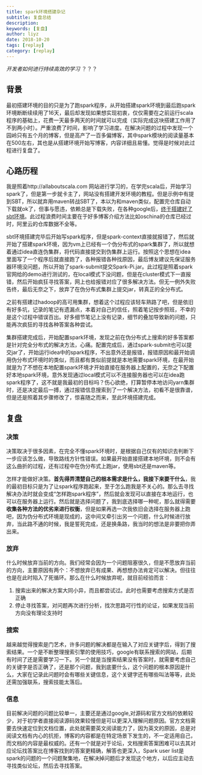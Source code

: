 ```yaml
---
title: spark环境搭建杂记
subtitle: 复盘总结
description: 
keywords: [复盘]
author: liyz
date: 2018-10-20
tags: [replay]
category: [replay]
---
```


*开发者如何进行持续高效的学习* ？？？

## 背景

最初搭建环境的目的只是为了跑spark程序，从开始搭建spark环境到最后跑spark环境断断续续用了16天，最后却发现如果想实现初衷，仅仅需要在之前运行scala程序的基础上，花费一天最多两天的时间就可以完成（实际完成这块搭建工作用了不到两小时）。严重浪费了时间，影响了学习进度。在解决问题的过程中发现一个园岭只有五个月的博客，但是高产了一百多偏博客，其中spark模块的阅读量基本在500左右，其也是从搭建环境开始写博客，内容详细且易懂。觉得是时候对此过程进行复盘了。

## 心路历程

我是照着http://allaboutscala.com 网站进行学习的，在学完scala后，开始学习spark了，但是第一步就卡主了，网站没有搭建开发环境的教程。但是示例中有提到SBT，所以就弃用maven转战SBT了，本以为和maven类似，配置完仓库自动下载就ok了，但事与愿违，依赖总是下载失败，在各种google后，[终于搭建好了sbt环境](https://sustcoder.github.io/2018/09/13/sbt%E5%85%A5%E9%97%A8/)。此过程浪费时间主要在于好多博客介绍方法比如oschina的仓库已经过时，阿里云的仓库数据不全等。

sbt环境搭建完毕后开始写spark程序，但是spark-context直接就报错了，然后就开始了搭建spark环境，因为vm上已经有一个伪分布式的spark集群了，所以就想着通过idea直连伪集群，将代码直接提交到伪集群上运行。按照这个思想在idea里面写了一个程序后就直接跑了，各种报错各种找原因，最后博友建议先保证服务器环境没问题，所以开始了spark-submit提交Spark-Pi.jar。此过程是照着spark官网给的demo进行测试的，在local模式下没问题，但是在cluster模式下一直报错，然后开始疯狂寻找答案，网上也给报错对应了很多解决方法。但无一例外失败告终，最后无奈之下，放弃了在伪分布式集群上提交jar，转真正的全分布式。

之前有搭建过hadoop的高可用集群，想着这个过程应该轻车熟路了吧，但是依旧有好多坑，记录的笔记有遗漏点，本着对自己的信任，照着笔记按步照班，不幸的是这个过程中错误百出。好多细节笔记上没有记录，细节的叠加导致新的问题，只能再次疯狂的寻找各种答案各种尝试。

集群搭建完成后，开始配置spark环境，发现之前在伪分布式上搜索的好多答案都是针对完全分布式的解决方法，心痛。配置完成后，通过spark-submit也可以提交jar了，开始运行idea中的spark程序，不出意外还是报错，报错原因和最开始调用伪分布式环境时的类似，而且都有类似前提就是本地需要spark环境，在最开始就是为了不想在本地配置spark环境才开始直接在服务器上配置的，无奈之下配置好本地spark环境，意外发现通过local模式可以不连接服务器也可以在idea跑spark程序了，这不就是我最初的目标吗？伤心欲绝，打算暂停本地访问yarn集群时，还是决定最后一搏，通过报错信息搜索到了一个解决方法，初看不是很靠谱，但是还是照着其步骤修改了，惊喜随之而来，至此环境搭建完成。

## 复盘

### 决策

决策取决于很多因素，在完全不懂spark环境时，是根据自己仅有的知识去判断下一步应该怎么做，导致路线方针性错误。如果最开始直接搭建本地环境，则不会有这么曲折的过程，还有过程中在伪分布式上跑jar，使用sbt还是maven等。

怎样才能做好决策。**首先得弄清楚自己的根本需求是什么，我接下来要干什么**，我的最初目标只是为了让spark程序跑起来，至于怎么跑我是不关心的。那么去寻找解决办法时就会变成“怎样跑spark程序”，然后就会发现可以直接在本地运行，也可以在服务器上运行。然后就是选择问题了，我到底选择哪一种呢，那么就得需要**收集各种方法的优劣来进行权衡**，但是如果再选一次我依旧会选择在服务器上跑吧，因为伪分布式环境是现成的，这中间又牵引出另一个问题，什么时候进行放弃，当此路不通的时候，我是誓死完成，还是换条路，我当时的想法是非要把你弄出来。

### 放弃

什么时候放弃当前的方向。我们经常会因为一个问题阻塞很久，但是不愿放弃当前的方向，主要原因有两个：不想放弃已有成果、再想想办法肯定可以解决。但往往也是在此时陷入了死循环。那么在什么时候放弃呢，就目前经验而言：

1. 搜索出来的解决方案大同小异，而且都尝试过。此时也需要考虑搜索方式是否正确
2. 停止寻找答案，对问题再次进行分析，找次思路可行性的论证，如果发现当前方向没有理论支持时

### 搜索

越来越觉得搜索是门艺术，许多问题的解决都是在输入了对应关键字后，得到了搜索结果。一个是不断整理搜索引擎的使用技巧，google有联系搜索的网站，后期有时间了还是需要学习一下。另一个就是当搜索结果没有答案时，就需要考虑自己的关键字是否正确了，还是那个问题，我到底要什么，这个问题的根本原因是什么，大家在记录此问题时会有哪些关键信息，这个关键字还有哪些叫法等等，此处还需加强联系，搜索技能太落后。

### 信息

目前解决问题的问题比较单一，主要还是通过google,对源码和官方文档的依赖较少，对于初学者直接阅读源码效果较慢但是可以更深入理解问题原因。官方文档需要去快速定位到文档位置，此处就需要英文阅读能力了，因为英文的原因，总是对阅读文档有内心的抗拒，博客的内容都是在特定场景下发生的，不一定适用自己，而文档的内容是最权威的。还有一个就是对于论坛，文档搜索答案困难可以去其对应论坛找答案比在博客找到的答案更精确，解答也更深入，Spark user list是spark的问题的一个问题聚集地，在解决掉问题后才发现这个地方，以后应主动去寻找类似论坛，然后去寻找答案。